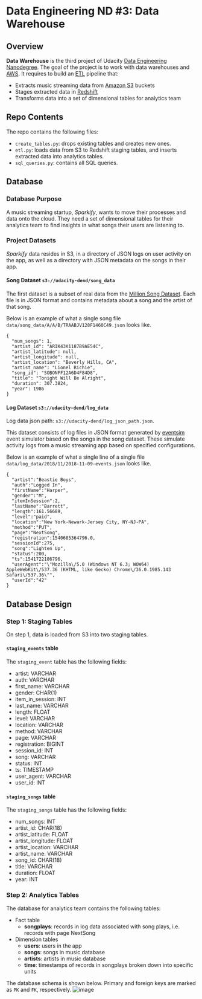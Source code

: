 # Data Engineering ND #3: Data Warehouse
## Overview
**Data Warehouse** is the third project of Udacity [Data Engineering Nanodegree](https://d20vrrgs8k4bvw.cloudfront.net/documents/en-US/Data+Engineering+Nanodegree+Program+Syllabus.pdf). The goal of the project is to work with data warehouses and [AWS](https://aws.amazon.com/). It requires to build an [ETL](https://en.wikipedia.org/wiki/Extract,_transform,_load) pipeline that:
* Extracts music streaming data from [Amazon S3](https://aws.amazon.com/s3/) buckets
* Stages extracted data in [Redshift](https://aws.amazon.com/redshift/)
* Transforms data into a set of dimensional tables for analytics team
## Repo Contents
The repo contains the following files:
* ```create_tables.py```: drops existing tables and creates new ones.
* ```etl.py```: loads data from S3 to Redshift staging tables, and inserts extracted data into analytics tables.
* ```sql_queries.py```: contains all SQL queries.
## Database
### Database Purpose
A music streaming startup, *Sparkify*, wants to move their processes and data onto the cloud. They need a set of dimensional tables for their analytics team to find insights in what songs their users are listening to. 
### Project Datasets
*Sparkify* data resides in S3, in a directory of JSON logs on user activity on the app, as well as a directory with JSON metadata on the songs in their app.
#### Song Dataset ```s3://udacity-dend/song_data```
The first dataset is a subset of real data from the [Million Song Dataset](http://millionsongdataset.com/). Each file is in JSON format and contains metadata about a song and the artist of that song. 

Below is an example of what a single song file ```data/song_data/A/A/B/TRAABJV128F1460C49.json``` looks like.
```
{
  "num_songs": 1, 
  "artist_id": "ARIK43K1187B9AE54C", 
  "artist_latitude": null, 
  "artist_longitude": null, 
  "artist_location": "Beverly Hills, CA", 
  "artist_name": "Lionel Richie", 
  "song_id": "SOBONFF12A6D4F84D8", 
  "title": "Tonight Will Be Alright", 
  "duration": 307.3824, 
  "year": 1986
}
```
#### Log Dataset ```s3://udacity-dend/log_data```
Log data json path: ```s3://udacity-dend/log_json_path.json```.

This dataset consists of log files in JSON format generated by [eventsim](https://github.com/Interana/eventsim) event simulator based on the songs in the song dataset. These simulate activity logs from a music streaming app based on specified configurations.

Below is an example of what a single line of a single file ```data/log_data/2018/11/2018-11-09-events.json``` looks like.
```
{
  "artist":"Beastie Boys",
  "auth":"Logged In",
  "firstName":"Harper",
  "gender":"M",
  "itemInSession":2,
  "lastName":"Barrett",
  "length":161.56689,
  "level":"paid",
  "location":"New York-Newark-Jersey City, NY-NJ-PA",
  "method":"PUT",
  "page":"NextSong",
  "registration":1540685364796.0,
  "sessionId":275,
  "song":"Lighten Up",
  "status":200,
  "ts":1541722186796,
  "userAgent":"\"Mozilla\/5.0 (Windows NT 6.3; WOW64) AppleWebKit\/537.36 (KHTML, like Gecko) Chrome\/36.0.1985.143 Safari\/537.36\"",
  "userId":"42"
}
```
## Database Design
### Step 1: Staging Tables
On step 1, data is loaded from S3 into two staging tables.
#### ```staging_events``` table
The ```staging_event``` table has the following fields:
* artist: VARCHAR
* auth: VARCHAR
* first_name: VARCHAR
* gender: CHAR(1)
* item_in_session: INT
* last_name: VARCHAR
* length: FLOAT
* level: VARCHAR
* location: VARCHAR
* method: VARCHAR
* page: VARCHAR
* registration: BIGINT
* session_id: INT
* song: VARCHAR
* status: INT
* ts: TIMESTAMP
* user_agent: VARCHAR
* user_id: INT
#### ```staging_songs``` table
The ```staging_songs``` table has the following fields:
* num_songs: INT
* artist_id: CHAR(18)
* artist_latitude: FLOAT
* artist_longitude: FLOAT
* artist_location: VARCHAR
* artist_name: VARCHAR
* song_id: CHAR(18)
* title: VARCHAR
* duration: FLOAT
* year: INT
### Step 2: Analytics Tables
The database for analytics team contains the following tables:
* Fact table
    * **songplays**: records in log data associated with song plays, i.e. records with page NextSong
* Dimension tables
    * **users**: users in the app
    * **songs**: songs in music database
    * **artists**: artists in music database
    * **time**: timestamps of records in songplays broken down into specific units
    
The database schema is shown below. Primary and foreign keys are marked as ```PK``` and ```FK```, respectively.
![image](https://user-images.githubusercontent.com/53233637/187092372-167da82f-756e-410c-bf3b-a67348ff814a.png)
